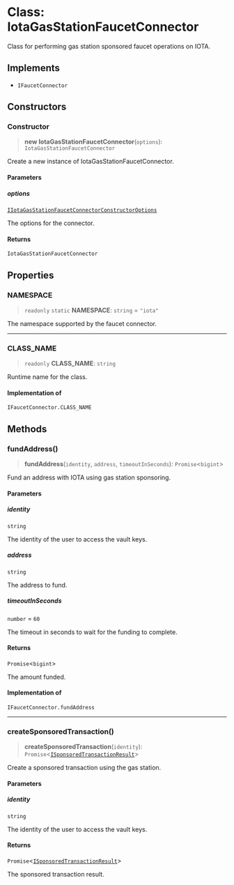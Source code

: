 # Class: IotaGasStationFaucetConnector

Class for performing gas station sponsored faucet operations on IOTA.

## Implements

- `IFaucetConnector`

## Constructors

### Constructor

> **new IotaGasStationFaucetConnector**(`options`): `IotaGasStationFaucetConnector`

Create a new instance of IotaGasStationFaucetConnector.

#### Parameters

##### options

[`IIotaGasStationFaucetConnectorConstructorOptions`](../interfaces/IIotaGasStationFaucetConnectorConstructorOptions.md)

The options for the connector.

#### Returns

`IotaGasStationFaucetConnector`

## Properties

### NAMESPACE

> `readonly` `static` **NAMESPACE**: `string` = `"iota"`

The namespace supported by the faucet connector.

***

### CLASS\_NAME

> `readonly` **CLASS\_NAME**: `string`

Runtime name for the class.

#### Implementation of

`IFaucetConnector.CLASS_NAME`

## Methods

### fundAddress()

> **fundAddress**(`identity`, `address`, `timeoutInSeconds`): `Promise`\<`bigint`\>

Fund an address with IOTA using gas station sponsoring.

#### Parameters

##### identity

`string`

The identity of the user to access the vault keys.

##### address

`string`

The address to fund.

##### timeoutInSeconds

`number` = `60`

The timeout in seconds to wait for the funding to complete.

#### Returns

`Promise`\<`bigint`\>

The amount funded.

#### Implementation of

`IFaucetConnector.fundAddress`

***

### createSponsoredTransaction()

> **createSponsoredTransaction**(`identity`): `Promise`\<[`ISponsoredTransactionResult`](../interfaces/ISponsoredTransactionResult.md)\>

Create a sponsored transaction using the gas station.

#### Parameters

##### identity

`string`

The identity of the user to access the vault keys.

#### Returns

`Promise`\<[`ISponsoredTransactionResult`](../interfaces/ISponsoredTransactionResult.md)\>

The sponsored transaction result.
